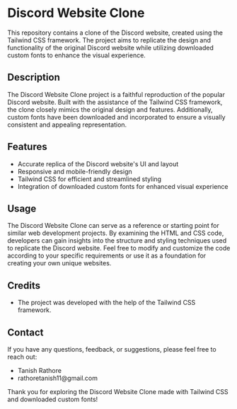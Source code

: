 <h1>Discord Website Clone</h1>

<p>This repository contains a clone of the Discord website, created using the Tailwind CSS framework. The project aims to replicate the design and functionality of the original Discord website while utilizing downloaded custom fonts to enhance the visual experience.</p>

<h2>Description</h2>

<p>The Discord Website Clone project is a faithful reproduction of the popular Discord website. Built with the assistance of the Tailwind CSS framework, the clone closely mimics the original design and features. Additionally, custom fonts have been downloaded and incorporated to ensure a visually consistent and appealing representation.</p>

<h2>Features</h2>

<ul>
  <li>Accurate replica of the Discord website's UI and layout</li>
  <li>Responsive and mobile-friendly design</li>
  <li>Tailwind CSS for efficient and streamlined styling</li>
  <li>Integration of downloaded custom fonts for enhanced visual experience</li>
</ul>

<h2>Usage</h2>

<p>The Discord Website Clone can serve as a reference or starting point for similar web development projects. By examining the HTML and CSS code, developers can gain insights into the structure and styling techniques used to replicate the Discord website. Feel free to modify and customize the code according to your specific requirements or use it as a foundation for creating your own unique websites.</p>

<h2>Credits</h2>

<ul>
  <li>The project was developed with the help of the Tailwind CSS framework.</li>
</ul>

<h2>Contact</h2>

<p>If you have any questions, feedback, or suggestions, please feel free to reach out:</p>

<ul>
  <li>Tanish Rathore</li>
  <li>rathoretanish11@gmail.com</li>
</ul>

<p>Thank you for exploring the Discord Website Clone made with Tailwind CSS and downloaded custom fonts!</p>
